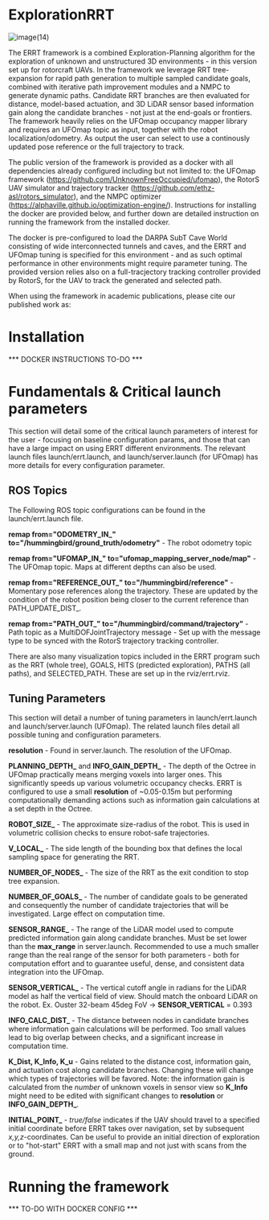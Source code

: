 # ExplorationRRT
![image(14)](https://github.com/LTU-RAI/ExplorationRRT/assets/49238097/98865471-765b-4a34-9b82-17dca53e53b4)

The ERRT framework is a combined Exploration-Planning algorithm for the exploration of unknown and unstructured 3D environments - in this version set up for rotorcraft UAVs. In the framework we leverage RRT tree-expansion for rapid path generation to multiple sampled candidate goals, combined with iterative path improvement modules and a NMPC to generate dynamic paths. Candidate RRT branches are then evaluated for distance, model-based actuation, and 3D LiDAR sensor based information gain along the candidate branches - not just at the end-goals or frontiers. The framework heavily relies on the UFOmap occupancy mapper library and requires an UFOmap topic as input, together with the robot localization/odometry. As output the user can select to use a continously updated pose reference or the full trajectory to track.  

The public version of the framework is provided as a docker with all dependencies already configured including but not limited to: the UFOmap framework (https://github.com/UnknownFreeOccupied/ufomap), the RotorS UAV simulator and trajectory tracker (https://github.com/ethz-asl/rotors_simulator), and the NMPC optimizer (https://alphaville.github.io/optimization-engine/). Instructions for installing the docker are provided below, and further down are detailed instruction on running the framework from the installed docker. 

The docker is pre-configured to load the DARPA SubT Cave World consisting of wide interconnected tunnels and caves, and the ERRT and UFOmap tuning is specified for this environment - and as such optimal performance in other environments might require parameter tuning. The provided version relies also on a full-tracjectory tracking controller provided by RotorS, for the UAV to track the generated and selected path. 

When using the framework in academic publications, please cite our published work as: 


# Installation 

*** DOCKER INSTRUCTIONS TO-DO ***

# Fundamentals & Critical launch parameters
This section will detail some of the critical launch parameters of interest for the user - focusing on baseline configuration params, and those that can have a large impact on using ERRT different environments. The relevant launch files launch/errt.launch, and launch/server.launch (for UFOmap) has more details for every configuration parameter. 

## ROS Topics

The Following ROS topic configurations can be found in the launch/errt.launch file. 

**remap from="ODOMETRY_IN_" to="/hummingbird/ground_truth/odometry"** - The robot odometry topic 

**remap from="UFOMAP_IN_" to="ufomap_mapping_server_node/map"** - The UFOmap topic. Maps at different depths can also be used.

**remap from="REFERENCE_OUT_" to="/hummingbird/reference"** - Momentary pose references along the trajectory. These are updated by the condition of the robot position being closer to the current reference than PATH_UPDATE_DIST_. 

**remap from="PATH_OUT_" to="/hummingbird/command/trajectory"** - Path topic as a MultiDOFJointTrajectory message - Set up with the message type to be synced with the RotorS trajectory tracking controller.

There are also many visualization topics included in the ERRT program such as the RRT (whole tree), GOALS, HITS (predicted exploration), PATHS (all paths), and SELECTED_PATH. These are set up in the rviz/errt.rviz.

## Tuning Parameters

This section will detail a number of tuning parameters in launch/errt.launch and launch/server.launch (UFOmap). The related launch files detail all possible tuning and configuration parameters. 

**resolution** - Found in server.launch. The resolution of the UFOmap. 

**PLANNING_DEPTH_** and **INFO_GAIN_DEPTH_** - The depth of the Octree in UFOmap practically means merging voxels into larger ones. This significantly speeds up various volumetric occupancy checks. ERRT is configured to use a small **resolution** of ~0.05-0.15m but performing computationally demanding actions such as information gain calculations at a set depth in the Octree. 

**ROBOT_SIZE_** - The approximate size-radius of the robot. This is used in volumetric collision checks to ensure robot-safe trajectories.  

**V_LOCAL_** - The side length of the bounding box that defines the local sampling space for generating the RRT.

**NUMBER_OF_NODES_** - The size of the RRT as the exit condition to stop tree expansion. 

**NUMBER_OF_GOALS_** - The number of candidate goals to be generated and consequently the number of candidate trajectories that will be investigated. Large effect on computation time. 

**SENSOR_RANGE_** - The range of the LiDAR model used to compute predicted information gain along candidate branches. Must be set lower than the **max_range** in server.launch. Recommended to use a much smaller range than the real range of the sensor for both parameters - both for computation effort and to guarantee useful, dense, and consistent data integration into the UFOmap. 

**SENSOR_VERTICAL_** - The vertical cutoff angle in radians for the LiDAR model as half the vertical field of view. Should match the onboard LiDAR on the robot. Ex. Ouster 32-beam 45deg FoV -> **SENSOR_VERTICAL** = 0.393

**INFO_CALC_DIST_** - The distance between nodes in candidate branches where information gain calculations will be performed. Too small values lead to big overlap between checks, and a significant increase in computation time. 

**K_Dist, K_Info, K_u** - Gains related to the distance cost, information gain, and actuation cost along candidate branches. Changing these will change which types of trajectories will be favored. Note: the information gain is calculated from the *number* of unknown voxels in sensor view so **K_Info** might need to be edited with significant changes to **resolution** or **INFO_GAIN_DEPTH_**. 

**INITIAL_POINT_** - *true/false* indicates if the UAV should travel to a specified initial coordinate before ERRT takes over navigation, set by subsequent *x,y,z*-coordinates. Can be useful to provide an initial direction of exploration or to "hot-start" ERRT with a small map and not just with scans from the ground. 

# Running the framework

*** TO-DO WITH DOCKER CONFIG ***
```
